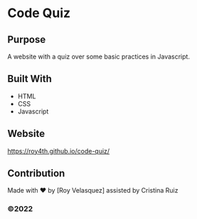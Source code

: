 # Code Quiz

## Purpose
A website with a quiz over some basic practices in Javascript.

## Built With
* HTML
* CSS
* Javascript

## Website
https://roy4th.github.io/code-quiz/

## Contribution
Made with ❤️ by [Roy Velasquez]
assisted by Cristina Ruiz

### ©️2022